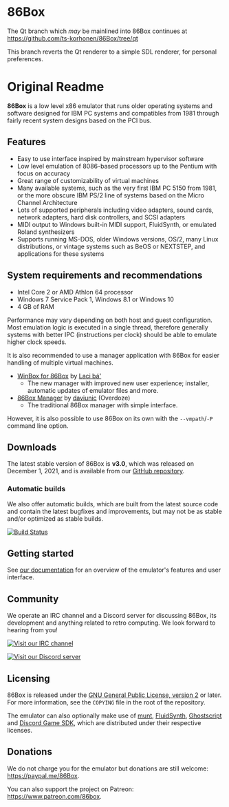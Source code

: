 86Box
=====

The Qt branch which _may_ be mainlined into 86Box continues at https://github.com/ts-korhonen/86Box/tree/qt

This branch reverts the Qt renderer to a simple SDL renderer, for personal preferences.

Original Readme
===============
**86Box** is a low level x86 emulator that runs older operating systems and software designed for IBM PC systems and compatibles from 1981 through fairly recent system designs based on the PCI bus.

Features
--------
* Easy to use interface inspired by mainstream hypervisor software
* Low level emulation of 8086-based processors up to the Pentium with focus on accuracy
* Great range of customizability of virtual machines
* Many available systems, such as the very first IBM PC 5150 from 1981, or the more obscure IBM PS/2 line of systems based on the Micro Channel Architecture
* Lots of supported peripherals including video adapters, sound cards, network adapters, hard disk controllers, and SCSI adapters
* MIDI output to Windows built-in MIDI support, FluidSynth, or emulated Roland synthesizers
* Supports running MS-DOS, older Windows versions, OS/2, many Linux distributions, or vintage systems such as BeOS or NEXTSTEP, and applications for these systems

System requirements and recommendations
---------------------------------------
* Intel Core 2 or AMD Athlon 64 processor
* Windows 7 Service Pack 1, Windows 8.1 or Windows 10
* 4 GB of RAM

Performance may vary depending on both host and guest configuration. Most emulation logic is executed in a single thread, therefore generally systems with better IPC (instructions per clock) should be able to emulate higher clock speeds.

It is also recommended to use a manager application with 86Box for easier handling of multiple virtual machines.
* [WinBox for 86Box](https://github.com/laciba96/WinBox-for-86Box) by [Laci bá'](https://github.com/laciba96)
  * The new manager with improved new user experience; installer, automatic updates of emulator files and more.
* [86Box Manager](https://github.com/86Box/86BoxManager) by [daviunic](https://github.com/daviunic) (Overdoze)
  * The traditional 86Box manager with simple interface.

However, it is also possible to use 86Box on its own with the `--vmpath`/`-P` command line option.

Downloads
---------
The latest stable version of 86Box is **v3.0**, which was released on December 1, 2021, and is available from our [GitHub repository](https://github.com/86Box/86Box/releases/tag/v3.0).

### Automatic builds
We also offer automatic builds, which are built from the latest source code and contain the latest bugfixes and improvements, but may not be as stable and/or optimized as stable builds.

[![Build Status](http://ci.86box.net/job/86Box/badge/icon)](http://ci.86box.net/job/86Box)

Getting started
---------------
See [our documentation](https://86box.readthedocs.io/en/latest/index.html) for an overview of the emulator's features and user interface.

Community
---------
We operate an IRC channel and a Discord server for discussing 86Box, its development and anything related to retro computing. We look forward to hearing from you!

[![Visit our IRC channel](https://kiwiirc.com/buttons/irc.ringoflightning.net/86Box.png)](https://kiwiirc.com/client/irc.ringoflightning.net/?nick=86box|?#86Box)

[![Visit our Discord server](https://discordapp.com/api/guilds/262614059009048590/embed.png)](https://discord.gg/QXK9XTv)

Licensing
---------
86Box is released under the [GNU General Public License, version 2](https://www.gnu.org/licenses/old-licenses/gpl-2.0.html) or later. For more information, see the `COPYING` file in the root of the repository.

The emulator can also optionally make use of [munt](https://github.com/munt/munt), [FluidSynth](https://www.fluidsynth.org/), [Ghostscript](https://www.ghostscript.com/) and [Discord Game SDK](https://discord.com/developers/docs/game-sdk/sdk-starter-guide), which are distributed under their respective licenses.

Donations
---------
We do not charge you for the emulator but donations are still welcome:
https://paypal.me/86Box.

You can also support the project on Patreon:
https://www.patreon.com/86box.
